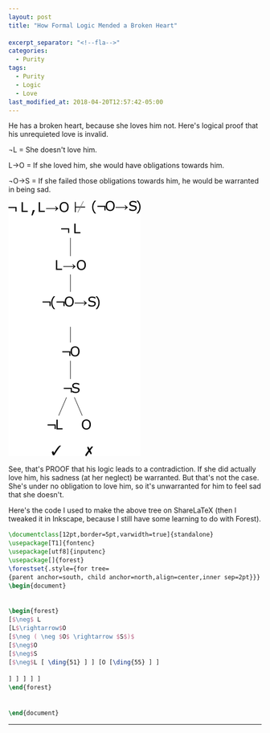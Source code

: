 ```yaml
---
layout: post
title: "How Formal Logic Mended a Broken Heart"

excerpt_separator: "<!--fla-->"
categories:
  - Purity
tags:
  - Purity
  - Logic
  - Love
last_modified_at: 2018-04-20T12:57:42-05:00
---
```


He has a broken heart, because she loves him not. Here's logical proof that his unrequieted love is invalid.

¬L = She doesn't love him.

L→O = If she loved him, she would have obligations towards him.

¬O→S = If she failed those obligations towards him, he would be warranted in being sad.

<!--fla-->
<img alt="Made using ShareLaTeX" title="Logical proof that his unrequieted love is invalid." src="https://raw.githubusercontent.com/VanitasVanitatum/VanitasVanitatum.github.io/master/images/Love_me_not.png"/>

See, that's PROOF that his logic leads to a contradiction. If she did actually love him, his sadness (at her neglect) be warranted. But that's not the case. She's under no obligation to love him, so it's unwarranted for him to feel sad that she doesn't.


Here's the code I used to make the above tree on ShareLaTeX (then I tweaked it in Inkscape, because I still have some learning to do with Forest).

```latex
\documentclass[12pt,border=5pt,varwidth=true]{standalone}
\usepackage[T1]{fontenc}
\usepackage[utf8]{inputenc}
\usepackage[]{forest}
\forestset{.style={for tree=
{parent anchor=south, child anchor=north,align=center,inner sep=2pt}}}
\begin{document}


\begin{forest}
[$\neg$ L
[L$\rightarrow$O
[$\neg ( \neg $O$ \rightarrow $S$)$
[$\neg$O
[$\neg$S
[$\neg$L [ \ding{51} ] ] [O [\ding{55} ] ]

] ] ] ] ]
\end{forest}


\end{document}

```

___


